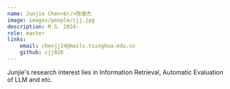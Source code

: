 ```yaml
--- 
name: Junjie Chen<br/>陈俊杰 
image: images/people/cjj.jpg  
description: M.S. 2024-  
role: master  
links:  
    email: chenjj24@mails.tsinghua.edu.cn  
    github: cjj826  
---
```


Junjie's research interest lies in Information Retrieval, Automatic Evaluation of LLM and etc.